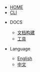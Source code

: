 
- [HOME](/)
- [CLI](pages/cli.md)
* DOCS
  - [文档构建](pages/docs.md)
  - [工具](pages/tools.md)

* Language
  - [English](/)
  - [中文](/zh-cn/)
